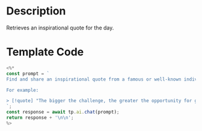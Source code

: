 # Description

Retrieves an inspirational quote for the day.

# Template Code

```javascript
<%*
const prompt = `
Find and share an inspirational quote from a famous or well-known individual from modern times to the past. Please choose from diverse sources such as renowned writers, philosophers, leaders, artists, scientists, and other influential historical figures. Format the quote as a markdown callout and include the author's name.

For example:

> [!quote] "The bigger the challenge, the greater the opportunity for growth." - Les Brown
`;
const response = await tp.ai.chat(prompt);
return response + '\n\n';
%>
```
